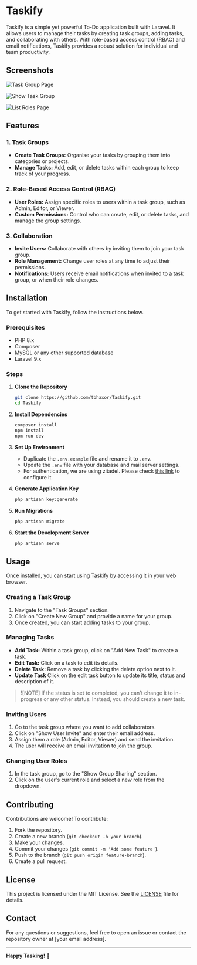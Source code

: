 # Taskify

Taskify is a simple yet powerful To-Do application built with Laravel. It allows users to manage their tasks by creating
task groups, adding tasks, and collaborating with others. With role-based access control (RBAC) and email notifications,
Taskify provides a robust solution for individual and team productivity.

## Screenshots

![Task Group Page](https://i.imgur.com/bkHqT3b.png)

![Show Task Group](https://i.imgur.com/OMyTAc9.png)

![List Roles Page](https://i.imgur.com/9X2ipu7.png)

## Features

### 1. Task Groups

- **Create Task Groups:** Organise your tasks by grouping them into categories or projects.
- **Manage Tasks:** Add, edit, or delete tasks within each group to keep track of your progress.

### 2. Role-Based Access Control (RBAC)

- **User Roles:** Assign specific roles to users within a task group, such as Admin, Editor, or Viewer.
- **Custom Permissions:** Control who can create, edit, or delete tasks, and manage the group settings.

### 3. Collaboration

- **Invite Users:** Collaborate with others by inviting them to join your task group.
- **Role Management:** Change user roles at any time to adjust their permissions.
- **Notifications:** Users receive email notifications when invited to a task group, or when their role changes.

## Installation

To get started with Taskify, follow the instructions below.

### Prerequisites

- PHP 8.x
- Composer
- MySQL or any other supported database
- Laravel 9.x

### Steps

1. **Clone the Repository**
    ```bash
    git clone https://github.com/tbhaxor/Taskify.git
    cd Taskify
    ```

2. **Install Dependencies**
    ```bash
    composer install
    npm install
    npm run dev
    ```

3. **Set Up Environment**
    - Duplicate the `.env.example` file and rename it to `.env`.
    - Update the `.env` file with your database and mail server settings.
    - For authentication, we are using zitadel. Please check [this link](https://socialiteproviders.com/Zitadel/) to
      configure it.

4. **Generate Application Key**
    ```bash
    php artisan key:generate
    ```

5. **Run Migrations**
    ```bash
    php artisan migrate
    ```

6. **Start the Development Server**
    ```bash
    php artisan serve
    ```

## Usage

Once installed, you can start using Taskify by accessing it in your web browser.

### Creating a Task Group

1. Navigate to the "Task Groups" section.
2. Click on "Create New Group" and provide a name for your group.
3. Once created, you can start adding tasks to your group.

### Managing Tasks

- **Add Task:** Within a task group, click on "Add New Task" to create a task.
- **Edit Task:** Click on a task to edit its details.
- **Delete Task:** Remove a task by clicking the delete option next to it.
- **Update Task** Click on the edit task button to update its title, status and description of it.

> ![NOTE]
> If the status is set to completed, you can't change it to in-progress or any other status. Instead, you should create
> a new task.

### Inviting Users

1. Go to the task group where you want to add collaborators.
2. Click on "Show User Invite" and enter their email address.
3. Assign them a role (Admin, Editor, Viewer) and send the invitation.
4. The user will receive an email invitation to join the group.

### Changing User Roles

1. In the task group, go to the "Show Group Sharing" section.
2. Click on the user's current role and select a new role from the dropdown.

## Contributing

Contributions are welcome! To contribute:

1. Fork the repository.
2. Create a new branch (`git checkout -b your branch`).
3. Make your changes.
4. Commit your changes (`git commit -m 'Add some feature'`).
5. Push to the branch (`git push origin feature-branch`).
6. Create a pull request.

## License

This project is licensed under the MIT License. See the [LICENSE](LICENSE) file for details.

## Contact

For any questions or suggestions, feel free to open an issue or contact the repository owner at [your email address].

---

**Happy Tasking! 🖖**
